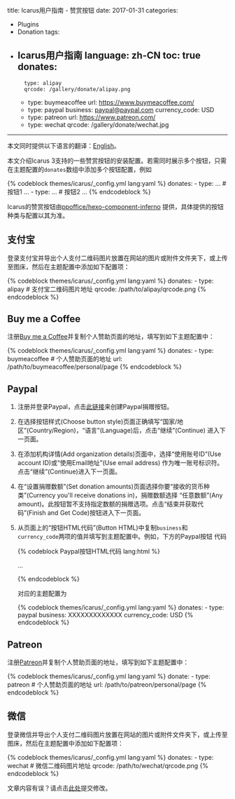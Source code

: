 title: Icarus用户指南 - 赞赏按钮
date: 2017-01-31
categories:
- Plugins
- Donation
tags:
- Icarus用户指南
language: zh-CN
toc: true
donates:
    -
        type: alipay
        qrcode: /gallery/donate/alipay.png
    -
        type: buymeacoffee
        url: https://www.buymeacoffee.com/
    -
        type: paypal
        business: paypal@paypal.com
        currency_code: USD
    -
        type: patreon
        url: https://www.patreon.com/
    -
        type: wechat
        qrcode: /gallery/donate/wechat.jpg
---

<div class="notification is-success is-size-6">
本文同时提供以下语言的翻译：<a href="{% post_path en/Donation-Buttons %}">English</a>。
</div>

本文介绍Icarus 3支持的一些赞赏按钮的安装配置。若需同时展示多个按钮，只需在主题配置的`donates`数组中添加多个按钮配置，例如

{% codeblock themes/icarus/_config.yml lang:yaml %}
donates:
    -
        type: ... # 按钮1
        ...
    -
        type: ... # 按钮2
        ...
{% endcodeblock %}


<div class="notification is-info is-size-6">

Icarus的赞赏按钮由[ppoffice/hexo-component-inferno](https://github.com/ppoffice/hexo-component-inferno)
提供，具体提供的按钮种类与配置以其为准。

</div>

<!-- more -->

<style>
.content ol:not([type]) {
    list-style-type: simp-chinese-informal;
}
</style>

## 支付宝

登录支付宝并导出个人支付二维码图片放置在网站的图片或附件文件夹下，或上传至图床，然后在主题配置中添加如下配置项：

{% codeblock themes/icarus/_config.yml lang:yaml %}
donates:
    -
        type: alipay
        # 支付宝二维码图片地址
        qrcode: /path/to/alipay/qrcode.png
{% endcodeblock %}


## Buy me a Coffee

注册[Buy me a Coffee](https://www.buymeacoffee.com/)并复制个人赞助页面的地址，填写到如下主题配置中：

{% codeblock themes/icarus/_config.yml lang:yaml %}
donates:
    -
        type: buymeacoffee
        # 个人赞助页面的地址
        url: /path/to/buymeacoffee/personal/page
{% endcodeblock %}

## Paypal

1. 注册并登录Paypal，点击[此链接](https://www.paypal.com/donate/buttons/)来创建Paypal捐赠按钮。

2. 在选择按钮样式(Choose button style)页面正确填写“国家/地区”(Country/Region)，“语言”(Language)后，点击“继续”(Continue)
   进入下一页面。

3. 在添加机构详情(Add organization details)页面中，选择“使用账号ID”(Use account ID)或“使用Email地址”(Use email address)
   作为唯一账号标识符。点击“继续”(Continue)进入下一页面。

4. 在“设置捐赠数额”(Set donation amounts)页面选择你要“接收的货币种类”(Currency you'll receive donations in)，捐赠数额选择
   “任意数额”(Any amount)。此按钮暂不支持指定数额的捐赠选项。点击“结束并获取代码”(Finish and Get Code)按钮进入下一页面。

5. 从页面上的“按钮HTML代码”(Button HTML)中复制`business`和`currency_code`两项的值并填写到主题配置中。例如，下方的Paypal按钮
   代码

    {% codeblock Paypal按钮HTML代码 lang:html %}
    <form action="https://www.paypal.com/cgi-bin/webscr" ...>
    <input type="hidden" name="cmd" value="_donations" />
    <input type="hidden" name="business" value="XXXXXXXXXXXXX" />
    <input type="hidden" name="currency_code" value="USD" />
    ...
    </form>
    {% endcodeblock %}

    对应的主题配置为

    {% codeblock themes/icarus/_config.yml lang:yaml %}
    donates:
        -
            type: paypal
            business: XXXXXXXXXXXXX
            currency_code: USD
    {% endcodeblock %}

## Patreon

注册[Patreon](https://www.patreon.com/)并复制个人赞助页面的地址，填写到如下主题配置中：

{% codeblock themes/icarus/_config.yml lang:yaml %}
donate:
    -
        type: patreon
        # 个人赞助页面的地址
        url: /path/to/patreon/personal/page
{% endcodeblock %}

## 微信

登录微信并导出个人支付二维码图片放置在网站的图片或附件文件夹下，或上传至图床，然后在主题配置中添加如下配置项：

{% codeblock themes/icarus/_config.yml lang:yaml %}
donates:
    -
        type: wechat
        # 微信二维码图片地址
        qrcode: /path/to/wechat/qrcode.png
{% endcodeblock %}


<div class="notification is-warning is-size-6">
文章内容有误？请点击<a href="https://github.com/ppoffice/hexo-theme-icarus/edit/site/source/_posts/zh-CN/Donation-Buttons.md">此处</a>提交修改。
</div>
